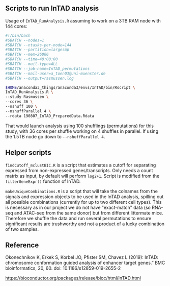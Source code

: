 ## Scripts to run InTAD analysis

Usage of `InTAD_RunAnalysis.R` assuming to work on a 3TB RAM node with 144 cores:

```bash
#!/bin/bash
#SBATCH --nodes=1
#SBATCH --ntasks-per-node=144
#SBATCH --partition=largesmp
#SBATCH --mem=2600G
#SBATCH --time=48:00:00 
#SBATCH --mail-type=ALL
#SBATCH --job-name=InTAD_permutations
#SBATCH --mail-user=a_toen03@uni-muenster.de
#SBATCH --output=rasmussen.log

$HOME/anaconda3_things/anaconda3/envs/InTAD/bin/Rscript \
InTAD_RunAnalysis.R \
--study Rasmussen \
--cores 36 \
--nshuff 100 \
--nshuffParallel 4 \
--rdata 190807_InTAD_PreparedData.Rdata
```
 That would launch analysis using 100 shufflings (permutations) for this study,
 with 36 cores per shuffle working on 4 shuffles in parallel. 
 If using the 1.5TB node go down to `--nshuffParallel 4`.
 
 
 ## Helper scripts
 `findCutoff_mclustBIC.R` is a script that estimates a cutoff for separating expressed from non-expressed genes/transcripts.
 Only needs a count matrix as input, by default will perform `log2+1`. 
 Script is modified from the `filterGeneExpr()` function of InTAD.
 
 `makeUniqueCombinations.R` is a script that will take the colnames from the signals and expression objects to be used
 in the InTAD analysis, spilling out all possible combinations (currently for up to two different cell types).
 This is necessary as in our project we do not have "exact-match" data (so RNA-seq and ATAC-seq from the same donor)
 but from different littermate mice. Therefore we shuffle the data and run several permutations to ensure significant
 results are trushworthy and not a product of a lucky combination of two samples.


## Reference
Okonechnikov K, Erkek S, Korbel JO, Pfister SM, Chavez L (2019):
InTAD: chromosome conformation guided analysis of enhancer target genes.” BMC bioinformatics, 20, 60. doi: 10.1186/s12859-019-2655-2

https://bioconductor.org/packages/release/bioc/html/InTAD.html
